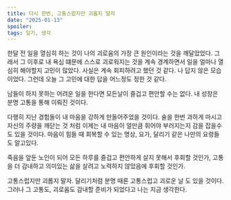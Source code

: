 ```yaml
---
title: 다시 한번, 고통스럽지만 괴롭지 말자
date: "2025-01-13"
spoiler:
tags: 일기, 생각
---
```


한달 전 일을 열심히 하는 것이 나의 괴로움의 가장 큰 원인이라는 것을 깨달았었다. 그래서 그 이후로 내 욕심 떄문에 스스로 괴로워지는 것을 계속 경계하면서 일을 얼마나 열심히 해야할지 고민이 많았다. 사실은 계속 회피하려고 했던 것 같다. 나 답지 않은 모습이었다. 그런데 오늘 그 고민에 대한 답을 어느정도 정한 것 같다.

남들이 하지 못하는 어려운 일을 한다면 모든날이 즐겁고 편안할 수는 없다. 내 성장은 분명 고통을 통해 이뤄진 것이다.

다행히 지난 경험들이 내 마음을 강하게 만들어주었을 것이다. 술을 한번 과하게 마시고 자신의 주량을 깨닫는 것 처럼 이제는 내 마음이 얼만큼 휘어야 부러지는지 감을 잡을수도 있을 것이다. 마음이 힘들 때 회복할 수 있는 명상, 요가, 달리기 같은 나만의 요령들도 알고있다.

죽음을 앞둔 노인이 되어 모든 하루를 즐겁고 편안하게 살지 못해서 후회할 것인가, 고통을 더 감내하고 의미있는 삶을 살려고 노력하지 않았음에 후회할 것인가.

고통스럽지만 괴롭지 말자. 달리기처럼 분명 때론 고통스럽고 괴로운 날 도 있을 것이다. 그러나 그 고통도, 괴로움도 감내할 준비가 되었다고 나는 지금 생각한다.
